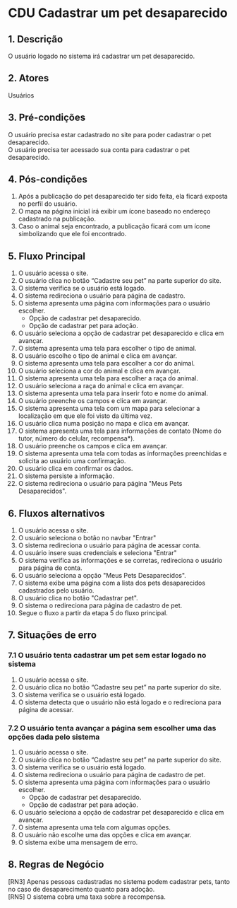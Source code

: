 # CDU Cadastrar um pet desaparecido

## 1. Descrição

O usuário logado no sistema irá cadastrar um pet desaparecido.

## 2. Atores
Usuários

## 3. Pré-condições

O usuário precisa estar cadastrado no site para poder cadastrar o pet desaparecido.  
O usuário precisa ter acessado sua conta para cadastrar o pet desaparecido.

## 4. Pós-condições

1. Após a publicação do pet desaparecido ter sido feita, ela ficará exposta no perfil do usuário. 
2. O mapa na página inicial irá exibir um ícone baseado no endereço cadastrado na publicação.
3. Caso o animal seja encontrado, a publicação ficará com um ícone simbolizando que ele foi encontrado. 

## 5. Fluxo Principal

1. O usuário acessa o site.
2. O usuário clica no botão “Cadastre seu pet” na parte superior do site.
3. O sistema verifica se o usuário está logado.
4. O sistema redireciona o usuário para página de cadastro.
5. O sistema apresenta uma página com informações para o usuário escolher.
   - Opção de cadastrar pet desaparecido.
   - Opção de cadastrar pet para adoção.
6. O usuário seleciona a opção de cadastrar pet desaparecido e clica em avançar.
7. O sistema apresenta uma tela para escolher o tipo de animal.
8. O usuário escolhe o tipo de animal e clica em avançar.
9. O sistema apresenta uma tela para escolher a cor do animal.
10. O usuário seleciona a cor do animal e clica em avançar.
11. O sistema apresenta uma tela para escolher a raça do animal.
12. O usuário seleciona a raça do animal e clica em avançar.
13. O sistema apresenta uma tela para inserir foto e nome do animal.
14. O usuário preenche os campos e clica em avançar.
15. O sistema apresenta uma tela com um mapa para selecionar a localização em que ele foi visto da última vez.
16. O usuário clica numa posição no mapa e clica em avançar.
17. O sistema apresenta uma tela para informações de contato (Nome do tutor, número do celular, recompensa*).
18. O usuário preenche os campos e clica em avançar.
19. O sistema apresenta uma tela com todas as informações preenchidas e solicita ao usuário uma confirmação.
20. O usuário clica em confirmar os dados.
21. O sistema persiste a informação.
22. O sistema redireciona o usuário para página "Meus Pets Desaparecidos".

## 6. Fluxos alternativos

1. O usuário acessa o site.
2. O usuário seleciona o botão no navbar "Entrar"
3. O sistema redireciona o usuário para página de acessar conta.
4. O usuário insere suas credenciais e seleciona "Entrar"
5. O sistema verifica as informações e se corretas, redireciona o usuário para página de conta.
6. O usuário seleciona a opção "Meus Pets Desaparecidos".
7. O sistema exibe uma página com a lista dos pets desaparecidos cadastrados pelo usuário.
8. O usuário clica no botão "Cadastrar pet".
9. O sistema o redireciona para página de cadastro de pet.
10. Segue o fluxo a partir da etapa 5 do fluxo principal.

## 7. Situações de erro

### 7.1 O usuário tenta cadastrar um pet sem estar logado no sistema

1. O usuário acessa o site.
2. O usuário clica no botão “Cadastre seu pet” na parte superior do site.
3. O sistema verifica se o usuário está logado.
4. O sistema detecta que o usuário não está logado e o redireciona para página de acessar.

### 7.2 O usuário tenta avançar a página sem escolher uma das opções dada pelo sistema

1. O usuário acessa o site.
2. O usuário clica no botão “Cadastre seu pet” na parte superior do site.
3. O sistema verifica se o usuário está logado.
4. O sistema redireciona o usuário para página de cadastro de pet.
5. O sistema apresenta uma página com informações para o usuário escolher.
   - Opção de cadastrar pet desaparecido.
   - Opção de cadastrar pet para adoção.
6. O usuário seleciona a opção de cadastrar pet desaparecido e clica em avançar.
7. O sistema apresenta uma tela com algumas opções.
8. O usuário não escolhe uma das opções e clica em avançar.
9. O sistema exibe uma mensagem de erro.

## 8. Regras de Negócio

[RN3] Apenas pessoas cadastradas no sistema podem cadastrar pets, tanto no caso de desaparecimento quanto para adoção.  
[RN5] O sistema cobra uma taxa sobre a recompensa.  
